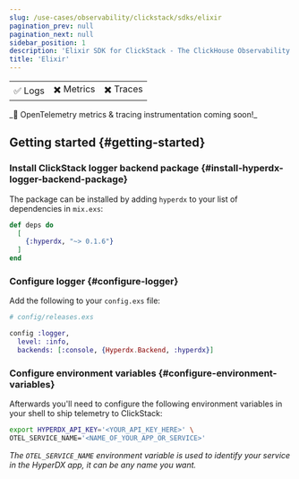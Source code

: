 ```yaml
---
slug: /use-cases/observability/clickstack/sdks/elixir
pagination_prev: null
pagination_next: null
sidebar_position: 1
description: 'Elixir SDK for ClickStack - The ClickHouse Observability Stack'
title: 'Elixir'
---
```


<table>
  <tbody>
    <tr>
      <td className="pe-2">✅ Logs</td>
      <td className="pe-2">✖️ Metrics</td>
      <td className="pe-2">✖️ Traces</td>
    </tr>
  </tbody>
</table>
_🚧 OpenTelemetry metrics & tracing instrumentation coming soon!_

## Getting started {#getting-started}

### Install ClickStack logger backend package {#install-hyperdx-logger-backend-package}

The package can be installed by adding `hyperdx` to your list of dependencies in
`mix.exs`:

```elixir
def deps do
  [
    {:hyperdx, "~> 0.1.6"}
  ]
end
```

### Configure logger {#configure-logger}

Add the following to your `config.exs` file:

```elixir
# config/releases.exs

config :logger,
  level: :info,
  backends: [:console, {Hyperdx.Backend, :hyperdx}]
```

### Configure environment variables {#configure-environment-variables}

Afterwards you'll need to configure the following environment variables in your
shell to ship telemetry to ClickStack:

```bash
export HYPERDX_API_KEY='<YOUR_API_KEY_HERE>' \
OTEL_SERVICE_NAME='<NAME_OF_YOUR_APP_OR_SERVICE>'
```

_The `OTEL_SERVICE_NAME` environment variable is used to identify your service
in the HyperDX app, it can be any name you want._

